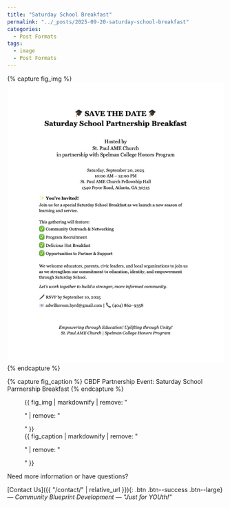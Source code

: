 ```yaml
---
title: "Saturday School Breakfast"
permalink: "../_posts/2025-09-20-saturday-school-breakfast"
categories:
  - Post Formats
tags:
  - image
  - Post Formats
---
```


{% capture fig_img %}
[![Saturday School Partnership Breakfast](../assets/images/Saturday-School.jpg)](https://communityblueprintdevelopment.org)
{% endcapture %}

{% capture fig_caption %}
CBDF Partnership Event: Saturday School Parrnership Breakfast
{% endcapture %}

<figure>
  {{ fig_img | markdownify | remove: "<p>" | remove: "</p>" }}
  <figcaption>{{ fig_caption | markdownify | remove: "<p>" | remove: "</p>" }}</figcaption>
</figure>

Need more information or have questions?

[Contact Us]({{ "/contact/" | relative_url }}){: .btn .btn--success .btn--large}
*— Community Blueprint Development — "Just for YOUth!"*

